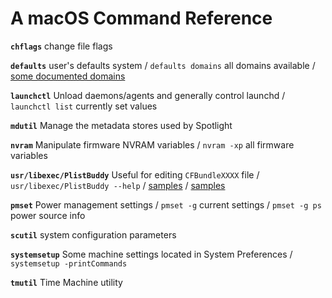 # A macOS Command Reference

**`chflags`** change file flags

**`defaults`** user's defaults system /
`defaults domains` all domains available /
[some documented domains](defaults/DOMAINS.md)

**`launchctl`** Unload daemons/agents and generally control launchd /
`launchctl list` currently set values

**`mdutil`** Manage the metadata stores used by Spotlight

**`nvram`** Manipulate firmware NVRAM variables /
`nvram -xp` all firmware variables

**`usr/libexec/PlistBuddy`** Useful for editing `CFBundleXXXX` file /
`usr/libexec/PlistBuddy --help` /
[samples](https://medium.com/@marksiu/what-is-plistbuddy-76cb4f0c262d) /
[samples](PlistBuddy/REFERENCE.md)

**`pmset`** Power management settings / `pmset -g` current settings / `pmset -g ps` power source info

**`scutil`** system configuration parameters 

**`systemsetup`** Some machine settings located in System Preferences /
`systemsetup -printCommands`

**`tmutil`** Time Machine utility

